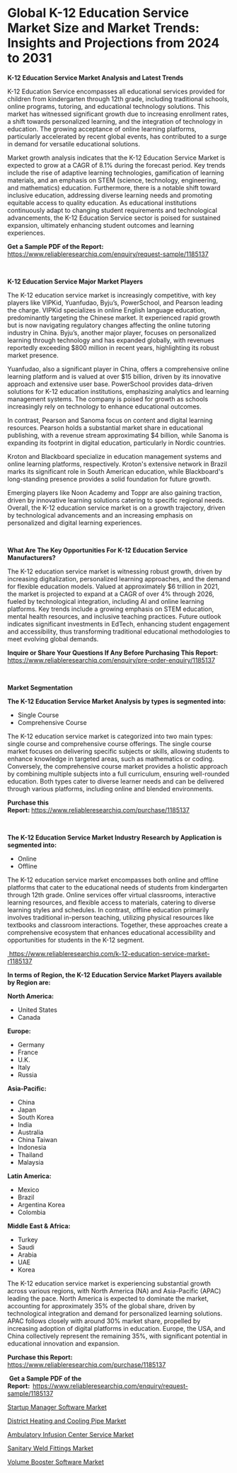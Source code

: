 <p><h1>Global K-12 Education Service Market Size and Market Trends: Insights and Projections from 2024 to 2031</h1></p><p><strong>K-12 Education Service Market Analysis and Latest Trends</strong></p>
<p><p>K-12 Education Service encompasses all educational services provided for children from kindergarten through 12th grade, including traditional schools, online programs, tutoring, and educational technology solutions. This market has witnessed significant growth due to increasing enrollment rates, a shift towards personalized learning, and the integration of technology in education. The growing acceptance of online learning platforms, particularly accelerated by recent global events, has contributed to a surge in demand for versatile educational solutions.</p><p>Market growth analysis indicates that the K-12 Education Service Market is expected to grow at a CAGR of 8.1% during the forecast period. Key trends include the rise of adaptive learning technologies, gamification of learning materials, and an emphasis on STEM (science, technology, engineering, and mathematics) education. Furthermore, there is a notable shift toward inclusive education, addressing diverse learning needs and promoting equitable access to quality education. As educational institutions continuously adapt to changing student requirements and technological advancements, the K-12 Education Service sector is poised for sustained expansion, ultimately enhancing student outcomes and learning experiences.</p></p>
<p><strong>Get a Sample PDF of the Report:&nbsp;</strong> <a href="https://www.reliableresearchiq.com/enquiry/request-sample/1185137?utm_campaign=1117&utm_medium=2&utm_source=Github&utm_content=ia&utm_term=22102024&utm_id=k-12-education-service">https://www.reliableresearchiq.com/enquiry/request-sample/1185137</a></p>
<p>&nbsp;</p>
<p><strong>K-12 Education Service Major Market Players</strong></p>
<p><p>The K-12 education service market is increasingly competitive, with key players like VIPKid, Yuanfudao, Byju’s, PowerSchool, and Pearson leading the charge. VIPKid specializes in online English language education, predominantly targeting the Chinese market. It experienced rapid growth but is now navigating regulatory changes affecting the online tutoring industry in China. Byju’s, another major player, focuses on personalized learning through technology and has expanded globally, with revenues reportedly exceeding $800 million in recent years, highlighting its robust market presence.</p><p>Yuanfudao, also a significant player in China, offers a comprehensive online learning platform and is valued at over $15 billion, driven by its innovative approach and extensive user base. PowerSchool provides data-driven solutions for K-12 education institutions, emphasizing analytics and learning management systems. The company is poised for growth as schools increasingly rely on technology to enhance educational outcomes.</p><p>In contrast, Pearson and Sanoma focus on content and digital learning resources. Pearson holds a substantial market share in educational publishing, with a revenue stream approximating $4 billion, while Sanoma is expanding its footprint in digital education, particularly in Nordic countries.</p><p>Kroton and Blackboard specialize in education management systems and online learning platforms, respectively. Kroton's extensive network in Brazil marks its significant role in South American education, while Blackboard's long-standing presence provides a solid foundation for future growth.</p><p>Emerging players like Noon Academy and Toppr are also gaining traction, driven by innovative learning solutions catering to specific regional needs. Overall, the K-12 education service market is on a growth trajectory, driven by technological advancements and an increasing emphasis on personalized and digital learning experiences.</p></p>
<p>&nbsp;</p>
<p><strong>What Are The Key Opportunities For K-12 Education Service Manufacturers?</strong></p>
<p><p>The K-12 education service market is witnessing robust growth, driven by increasing digitalization, personalized learning approaches, and the demand for flexible education models. Valued at approximately $6 trillion in 2021, the market is projected to expand at a CAGR of over 4% through 2026, fueled by technological integration, including AI and online learning platforms. Key trends include a growing emphasis on STEM education, mental health resources, and inclusive teaching practices. Future outlook indicates significant investments in EdTech, enhancing student engagement and accessibility, thus transforming traditional educational methodologies to meet evolving global demands.</p></p>
<p><strong>Inquire or Share Your Questions If Any Before Purchasing This Report:</strong> <a href="https://www.reliableresearchiq.com/enquiry/pre-order-enquiry/1185137?utm_campaign=1117&utm_medium=2&utm_source=Github&utm_content=ia&utm_term=22102024&utm_id=k-12-education-service">https://www.reliableresearchiq.com/enquiry/pre-order-enquiry/1185137</a></p>
<p>&nbsp;</p>
<p><strong>Market Segmentation</strong></p>
<p><strong>The K-12 Education Service Market Analysis by types is segmented into:</strong></p>
<p><ul><li>Single Course</li><li>Comprehensive Course</li></ul></p>
<p><p>The K-12 education service market is categorized into two main types: single course and comprehensive course offerings. The single course market focuses on delivering specific subjects or skills, allowing students to enhance knowledge in targeted areas, such as mathematics or coding. Conversely, the comprehensive course market provides a holistic approach by combining multiple subjects into a full curriculum, ensuring well-rounded education. Both types cater to diverse learner needs and can be delivered through various platforms, including online and blended environments.</p></p>
<p><strong>Purchase this Report:&nbsp;</strong><a href="https://www.reliableresearchiq.com/purchase/1185137?utm_campaign=1117&utm_medium=2&utm_source=Github&utm_content=ia&utm_term=22102024&utm_id=k-12-education-service">https://www.reliableresearchiq.com/purchase/1185137</a></p>
<p>&nbsp;</p>
<p><strong>The K-12 Education Service Market Industry Research by Application is segmented into:</strong></p>
<p><ul><li>Online</li><li>Offline</li></ul></p>
<p><p>The K-12 education service market encompasses both online and offline platforms that cater to the educational needs of students from kindergarten through 12th grade. Online services offer virtual classrooms, interactive learning resources, and flexible access to materials, catering to diverse learning styles and schedules. In contrast, offline education primarily involves traditional in-person teaching, utilizing physical resources like textbooks and classroom interactions. Together, these approaches create a comprehensive ecosystem that enhances educational accessibility and opportunities for students in the K-12 segment.</p></p>
<p><a href="https://www.reliableresearchiq.com/k-12-education-service-market-r1185137?utm_campaign=1117&utm_medium=2&utm_source=Github&utm_content=ia&utm_term=22102024&utm_id=k-12-education-service">&nbsp;https://www.reliableresearchiq.com/k-12-education-service-market-r1185137</a></p>
<p><strong>In terms of Region, the K-12 Education Service Market Players available by Region are:</strong></p>
<p>
    <p> <strong> North America: </strong>
        <ul>
            <li>United States</li>
            <li>Canada</li>
        </ul>
        </p> 
    <p> <strong> Europe: </strong>
        <ul>
            <li>Germany</li>
            <li>France</li>
            <li>U.K.</li>
            <li>Italy</li>
            <li>Russia</li>
        </ul>
        </p> 
    <p> <strong> Asia-Pacific: </strong>
        <ul>
            <li>China</li>
            <li>Japan</li>
            <li>South Korea</li>
            <li>India</li>
            <li>Australia</li>
            <li>China Taiwan</li>
            <li>Indonesia</li>
            <li>Thailand</li>
            <li>Malaysia</li>
        </ul>
        </p> 
    <p> <strong> Latin America: </strong>
        <ul>
            <li>Mexico</li>
            <li>Brazil</li>
            <li>Argentina Korea</li>
            <li>Colombia</li>
        </ul>
        </p> 
    <p> <strong> Middle East & Africa: </strong>
        <ul>
            <li>Turkey</li>
            <li>Saudi</li>
            <li>Arabia</li>
            <li>UAE</li>
            <li>Korea</li>
        </ul>
    </p>
    </p>
<p><p>The K-12 education service market is experiencing substantial growth across various regions, with North America (NA) and Asia-Pacific (APAC) leading the pace. North America is expected to dominate the market, accounting for approximately 35% of the global share, driven by technological integration and demand for personalized learning solutions. APAC follows closely with around 30% market share, propelled by increasing adoption of digital platforms in education. Europe, the USA, and China collectively represent the remaining 35%, with significant potential in educational innovation and expansion.</p></p>
<p><strong>Purchase this Report: </strong><a href="https://www.reliableresearchiq.com/purchase/1185137?utm_campaign=1117&utm_medium=2&utm_source=Github&utm_content=ia&utm_term=22102024&utm_id=k-12-education-service">https://www.reliableresearchiq.com/purchase/1185137</a></p>
<p>&nbsp;<strong>Get a Sample PDF of the Report:&nbsp;&nbsp;</strong><a href="https://www.reliableresearchiq.com/enquiry/request-sample/1185137?utm_campaign=1117&utm_medium=2&utm_source=Github&utm_content=ia&utm_term=22102024&utm_id=k-12-education-service">https://www.reliableresearchiq.com/enquiry/request-sample/1185137</a></p>
<p><strong></strong></p>
<p><p><a href="https://www.linkedin.com/pulse/startup-manager-software-market-global-regional-analysis-l9vic?utm_campaign=1117&utm_medium=2&utm_source=Github&utm_content=ia&utm_term=22102024&utm_id=k-12-education-service">Startup Manager Software Market</a></p><p><a href="https://github.com/kiara3n0pau/Market-Research-Report-List-1/blob/main/district-heating-and-cooling-pipe-market.md?utm_campaign=1117&utm_medium=2&utm_source=Github&utm_content=ia&utm_term=22102024&utm_id=k-12-education-service">District Heating and Cooling Pipe Market</a></p><p><a href="https://github.com/florjvdva/Market-Research-Report-List-1/blob/main/ambulatory-infusion-center-service-market.md?utm_campaign=1117&utm_medium=2&utm_source=Github&utm_content=ia&utm_term=22102024&utm_id=k-12-education-service">Ambulatory Infusion Center Service Market</a></p><p><a href="https://issuu.com/reportprime-2/docs/sanitary-weld-fittings-market-size-_ea82d2c7eb2533?utm_campaign=1117&utm_medium=2&utm_source=Github&utm_content=ia&utm_term=22102024&utm_id=k-12-education-service">Sanitary Weld Fittings Market</a></p><p><a href="https://www.linkedin.com/pulse/global-volume-booster-software-market-trends-innovations-cbicc?utm_campaign=1117&utm_medium=2&utm_source=Github&utm_content=ia&utm_term=22102024&utm_id=k-12-education-service">Volume Booster Software Market</a></p></p>